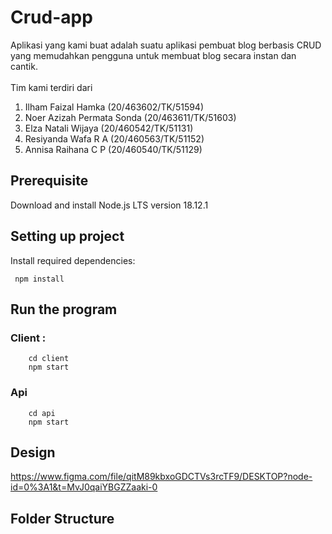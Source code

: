 # Crud-app
Aplikasi yang kami buat adalah suatu aplikasi pembuat blog berbasis CRUD yang memudahkan pengguna untuk membuat blog secara instan dan cantik. 
<br/>
<br/>
Tim kami terdiri dari <br>
1. Ilham Faizal Hamka (20/463602/TK/51594) <br/>
2. Noer Azizah Permata Sonda (20/463611/TK/51603) <br/>
3. Elza Natali Wijaya (20/460542/TK/51131) <br/>
4. Resiyanda Wafa R A (20/460563/TK/51152) <br/>
5. Annisa Raihana C P (20/460540/TK/51129) <br/>
## Prerequisite
Download and install Node.js LTS version 18.12.1
## Setting up project
Install required dependencies:<br>
```
 npm install
```
## Run the program
### Client : 
```
    cd client 
    npm start
```
### Api
```
    cd api
    npm start
```
## Design
https://www.figma.com/file/qitM89kbxoGDCTVs3rcTF9/DESKTOP?node-id=0%3A1&t=MvJ0qaiYBGZZaaki-0
## Folder Structure
